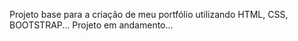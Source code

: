 Projeto base para a criação de meu portfólio utilizando HTML, CSS, BOOTSTRAP... Projeto em andamento...
